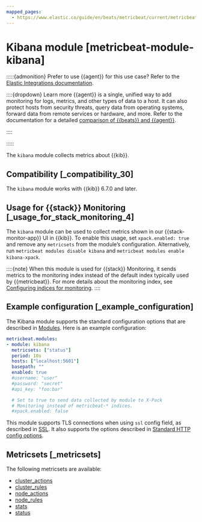 ```yaml
---
mapped_pages:
  - https://www.elastic.co/guide/en/beats/metricbeat/current/metricbeat-module-kibana.html
---
```


<!-- This file is generated! See scripts/docs_collector.py -->

# Kibana module [metricbeat-module-kibana]

:::::{admonition} Prefer to use {{agent}} for this use case?
Refer to the [Elastic Integrations documentation](integration-docs://reference/kibana/index.md).

::::{dropdown} Learn more
{{agent}} is a single, unified way to add monitoring for logs, metrics, and other types of data to a host. It can also protect hosts from security threats, query data from operating systems, forward data from remote services or hardware, and more. Refer to the documentation for a detailed [comparison of {{beats}} and {{agent}}](docs-content://reference/fleet/index.md).

::::


:::::


The `kibana` module collects metrics about {{kib}}.


## Compatibility [_compatibility_30]

The `kibana` module works with {{kib}} 6.7.0 and later.


## Usage for {{stack}} Monitoring [_usage_for_stack_monitoring_4]

The `kibana` module can be used to collect metrics shown in our {{stack-monitor-app}} UI in {{kib}}. To enable this usage, set `xpack.enabled: true` and remove any `metricsets` from the module’s configuration. Alternatively, run `metricbeat modules disable kibana` and `metricbeat modules enable kibana-xpack`.

::::{note}
When this module is used for {{stack}} Monitoring, it sends metrics to the monitoring index instead of the default index typically used by {{metricbeat}}. For more details about the monitoring index, see [Configuring indices for monitoring](docs-content://deploy-manage/monitor/monitoring-data/configuring-data-streamsindices-for-monitoring.md).
::::


## Example configuration [_example_configuration]

The Kibana module supports the standard configuration options that are described in [Modules](/reference/metricbeat/configuration-metricbeat.md). Here is an example configuration:

```yaml
metricbeat.modules:
- module: kibana
  metricsets: ["status"]
  period: 10s
  hosts: ["localhost:5601"]
  basepath: ""
  enabled: true
  #username: "user"
  #password: "secret"
  #api_key: "foo:bar"

  # Set to true to send data collected by module to X-Pack
  # Monitoring instead of metricbeat-* indices.
  #xpack.enabled: false
```

This module supports TLS connections when using `ssl` config field, as described in [SSL](/reference/metricbeat/configuration-ssl.md). It also supports the options described in [Standard HTTP config options](/reference/metricbeat/configuration-metricbeat.md#module-http-config-options).


## Metricsets [_metricsets]

The following metricsets are available:

* [cluster_actions](/reference/metricbeat/metricbeat-metricset-kibana-cluster_actions.md)
* [cluster_rules](/reference/metricbeat/metricbeat-metricset-kibana-cluster_rules.md)
* [node_actions](/reference/metricbeat/metricbeat-metricset-kibana-node_actions.md)
* [node_rules](/reference/metricbeat/metricbeat-metricset-kibana-node_rules.md)
* [stats](/reference/metricbeat/metricbeat-metricset-kibana-stats.md)
* [status](/reference/metricbeat/metricbeat-metricset-kibana-status.md)
